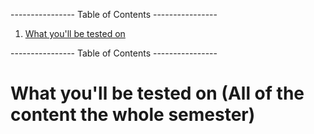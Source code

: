 ---------------- Table of Contents ---------------- 

1. [What you'll be tested on](#testpreview)

---------------- Table of Contents ---------------- 
# <a id="testpreview"></a>What you'll be tested on (All of the content the whole semester)

